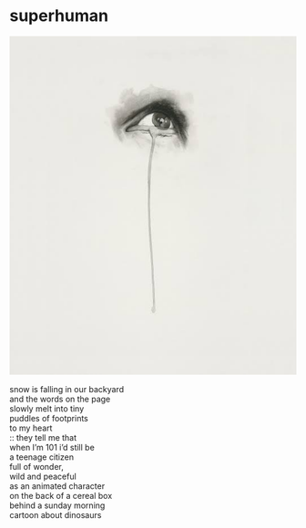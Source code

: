 # superhuman
![superhuman](images/superhuman.jpeg)

snow is falling in our backyard<br/> 
and the words on the page<br/> 
slowly melt into tiny<br/>
puddles of footprints<br/> 
to my heart<br/>
:: they tell me that<br/>
when I’m 101 i’d still be<br/>
a teenage citizen<br/>
full of wonder,<br/>
wild and peaceful<br/>
as an animated character<br/>
on the back of a cereal box<br/>
behind a sunday morning<br/> 
cartoon about dinosaurs
